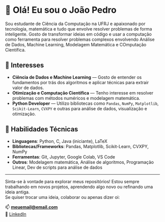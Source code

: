 # 👋 Olá! Eu sou o João Pedro

Sou estudante de Ciência da Computação na UFRJ e apaixonado por tecnologia, matemática e tudo que envolve 
resolver problemas de forma inteligente. Gosto de transformar ideias em código e usar a computação como 
ferramenta para resolver problemas complexos envolvendo Análise de Dados, Machine Learning, Modelagem 
Matemática e COmputação Científica.

## 🧠 Interesses

- **Ciência de Dados e Machine Learning** — Gosto de entender os fundamentos por trás dos algoritmos e aplicar técnicas para extrair valor de dados.
- **Otimização e Computação Científica** — Tenho interesse em resolver problemas com métodos numéricos e modelagem matemática.
- **Python Developer** — Utilizo bibliotecas como `Pandas`, `NumPy`, `Matplotlib`, `Scikit-Learn`, `CVXPY` e outras para análise de dados, visualização e otimização.

## 🔧 Habilidades Técnicas

- **Linguagens**: Python, C, Java (iniciante), LaTeX  
- **Bibliotecas/Frameworks**: Pandas, Matplotlib, Scikit-Learn, CVXPY, NumPy  
- **Ferramentas**: Git, Jupyter, Google Colab, VS Code  
- **Outros**: Modelagem matemática, Análise de algoritmos, Programação Linear, Dev de scripts para análise de dados

<!-- ## 📂 Projetos em destaque

- 🔁 **CityCashTransfer** — Ferramenta para visualização da circulação de moedas sociais no Brasil.
- 🌍 **Modelagem de Movimento** — Simulações físicas com Python (ex.: modelo do frisbee com arrasto e sustentação).
- 📈 **Otimização de Portfólio** — Comparação entre modelos de Markowitz e Konno-Yamazaki com dados reais.

## 💬 Sobre mim

Sou curioso por natureza, estudioso e sempre buscando unir teoria e prática. Gosto de aprender, colaborar e explorar como a computação pode fazer a diferença em problemas do mundo real. Me dedico a entender não só "o que" funciona, mas "por que" funciona — especialmente quando se trata de algoritmos e métodos matemáticos.
-->

---

Sinta-se à vontade para explorar meus repositórios! Estou sempre trabalhando em novos projetos, aprendendo algo novo ou refinando uma ideia antiga.  
Se quiser trocar uma ideia, colaborar ou apenas dizer oi:

📫 **meuemail@email.com**  
🔗 [LinkedIn](https://www.linkedin.com/in/seulink](https://www.linkedin.com/in/jo%C3%A3o-pedro-silva-de-sousa-00689824b/?trk=opento_sprofile_goalscard))



